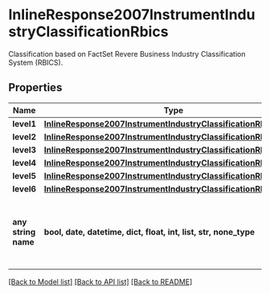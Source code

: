 # InlineResponse2007InstrumentIndustryClassificationRbics

Classification based on FactSet Revere Business Industry Classification System (RBICS).

## Properties
Name | Type | Description | Notes
------------ | ------------- | ------------- | -------------
**level1** | [**InlineResponse2007InstrumentIndustryClassificationRbicsLevel1**](InlineResponse2007InstrumentIndustryClassificationRbicsLevel1.md) |  | [optional] 
**level2** | [**InlineResponse2007InstrumentIndustryClassificationRbicsLevel2**](InlineResponse2007InstrumentIndustryClassificationRbicsLevel2.md) |  | [optional] 
**level3** | [**InlineResponse2007InstrumentIndustryClassificationRbicsLevel3**](InlineResponse2007InstrumentIndustryClassificationRbicsLevel3.md) |  | [optional] 
**level4** | [**InlineResponse2007InstrumentIndustryClassificationRbicsLevel4**](InlineResponse2007InstrumentIndustryClassificationRbicsLevel4.md) |  | [optional] 
**level5** | [**InlineResponse2007InstrumentIndustryClassificationRbicsLevel5**](InlineResponse2007InstrumentIndustryClassificationRbicsLevel5.md) |  | [optional] 
**level6** | [**InlineResponse2007InstrumentIndustryClassificationRbicsLevel6**](InlineResponse2007InstrumentIndustryClassificationRbicsLevel6.md) |  | [optional] 
**any string name** | **bool, date, datetime, dict, float, int, list, str, none_type** | any string name can be used but the value must be the correct type | [optional]

[[Back to Model list]](../README.md#documentation-for-models) [[Back to API list]](../README.md#documentation-for-api-endpoints) [[Back to README]](../README.md)


